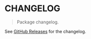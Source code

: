 # CHANGELOG

> Package changelog.

See [GitHub Releases](https://github.com/stdlib-js/constants-float64-min-base10-exponent-subnormal/releases) for the changelog.